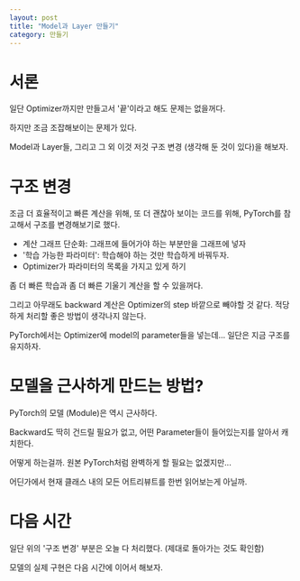 ```yaml
---
layout: post
title: "Model과 Layer 만들기"
category: 만들기
---
```


# 서론

일단 Optimizer까지만 만들고서 '끝'이라고 해도 문제는 없을꺼다.

하지만 조금 조잡해보이는 문제가 있다.

Model과 Layer들, 그리고 그 외 이것 저것 구조 변경 (생각해 둔 것이 있다)을 해보자.

# 구조 변경

조금 더 효율적이고 빠른 계산을 위해, 또 더 괜찮아 보이는 코드를 위해, PyTorch를 참고해서 구조를 변경해보기로 했다.

- 계산 그래프 단순화: 그래프에 들어가야 하는 부분만을 그래프에 넣자
- '학습 가능한 파라미터': 학습해야 하는 것만 학습하게 바꿔두자.
- Optimizer가 파라미터의 목록을 가지고 있게 하기

좀 더 빠른 학습과 좀 더 빠른 기울기 계산을 할 수 있을꺼다.

그리고 아무래도 backward 계산은 Optimizer의 step 바깥으로 빼야할 것 같다. 적당하게 처리할 좋은 방법이 생각나지 않는다.

PyTorch에서는 Optimizer에 model의 parameter들을 넣는데... 일단은 지금 구조를 유지하자.

# 모델을 근사하게 만드는 방법?

PyTorch의 모델 (Module)은 역시 근사하다.

Backward도 딱히 건드릴 필요가 없고, 어떤 Parameter들이 들어있는지를 알아서 캐치한다.

어떻게 하는걸까. 원본 PyTorch처럼 완벽하게 할 필요는 없겠지만...

어딘가에서 현재 클래스 내의 모든 어트리뷰트를 한번 읽어보는게 아닐까.

# 다음 시간

일단 위의 '구조 변경' 부분은 오늘 다 처리했다. (제대로 돌아가는 것도 확인함)

모델의 실제 구현은 다음 시간에 이어서 해보자.

